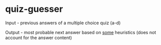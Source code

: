 # quiz-guesser
Input - previous answers of a multiple choice quiz (a-d)

Output - most probable next answer based on [some]([1) heuristics (does not account for the answer content)

[1]: https://www.reddit.com/r/explainlikeimfive/comments/20qmdr/eli5_when_doing_a_multiple_choice_test_is_it/ci0woos/
